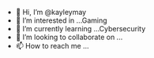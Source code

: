 - 👋 Hi, I’m @kayleymay
- 👀 I’m interested in ...Gaming
- 🌱 I’m currently learning ...Cybersecurity
- 💞️ I’m looking to collaborate on ...
- 📫 How to reach me ...

<!---
kayleymay/kayleymay is a ✨ special ✨ repository because its `README.md` (this file) appears on your GitHub profile.
You can click the Preview link to take a look at your changes.
--->
